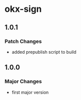# okx-sign

## 1.0.1

### Patch Changes

- added prepublish script to build

## 1.0.0

### Major Changes

- first major version
